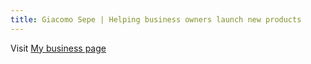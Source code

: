 ```yaml
---
title: Giacomo Sepe | Helping business owners launch new products
---
```


Visit [My business page](https://mettiladaparte.com)

<!-- I am in the process of building an ecosystem of product-led businesses catering to Small and Medium Enterprises.

I spent the past 20 years supporting business growth as both an investment manager and a CEO. I helped build and grow product led businesses and learned how to leverage intangible assets to do it more efficiently

[Read my articles](https://giacomosepe.substack.com) -->

<!--  Manager specialized in grwoing portfolio companies, business units, and technology products for private equity investors and family offices

Mr Sepe has 15 years of experience in business management, sales, and digital strategy, having worked for some of the largest financial institutions in the world and having been supporting small and medium entrepreneurs on financing, R&D, and digital development
-->
